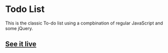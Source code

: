 # Todo List
This is the classic To-do list using a compbination of regular JavaScript and some jQuery.

## [See it live](https://sunny-aguilar.github.io/todo-list-v1/)
